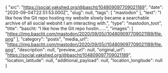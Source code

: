 {
  "src": "https://social.yakshed.org/@bascht/104809097709021189",
  "date": "2020-09-04T22:51:53.000Z",
  "slug": null,
  "tags": [
    "mastodon"
  ],
  "text": "I like how the Git repo hosting my website slowly became a searchable archive of all social webshit I am interacting with.",
  "type": "mastodon_toot",
  "title": "bascht: “I like how the Git repo hostin……",
  "images": [
    "https://img.bascht.com/mastodon/2020/09/05//104809097709021189/file.png"
  ],
  "category": "posts",
  "media_url": "https://img.bascht.com/mastodon/2020/09/05//104809097709021189/file.png",
  "description": null,
  "preview_url": null,
  "original_url": "https://social.yakshed.org/@bascht/104809097709021189",
  "location_latitude": null,
  "additional_payload": null,
  "location_longitude": null
}